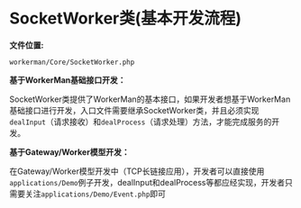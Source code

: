 # SocketWorker类(基本开发流程)

**文件位置:**

```workerman/Core/SocketWorker.php```


**基于WorkerMan基础接口开发：**

SocketWorker类提供了WorkerMan的基本接口，如果开发者想基于WorkerMan基础接口进行开发，入口文件需要继承SocketWorker类，并且必须实现```dealInput```（请求接收）和```dealProcess```（请求处理）方法，才能完成服务的开发。

**基于Gateway/Worker模型开发：**

在Gateway/Worker模型开发中（TCP长链接应用），开发者可以直接使用```applications/Demo```例子开发，dealInput和dealProcess等都应经实现，开发者只需要关注```applications/Demo/Event.php```即可


